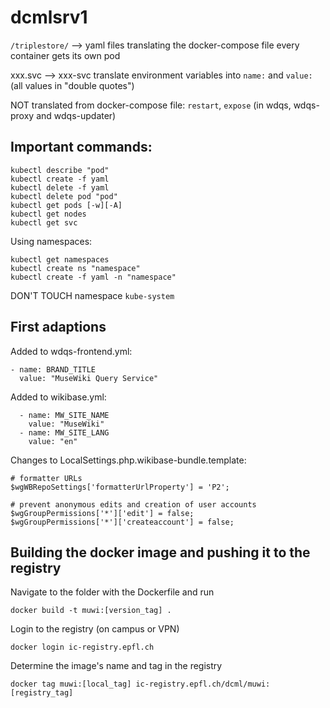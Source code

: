 # dcmlsrv1

`/triplestore/` --> yaml files translating the docker-compose file
every container gets its own pod

xxx.svc --> xxx-svc
translate environment variables into `name:` and `value:` (all values in "double quotes")

NOT translated from docker-compose file: `restart`, `expose` (in wdqs, wdqs-proxy and wdqs-updater)

## Important commands:

    kubectl describe "pod"
    kubectl create -f yaml
    kubectl delete -f yaml
    kubectl delete pod "pod"
    kubectl get pods [-w][-A]
    kubectl get nodes
    kubectl get svc

Using namespaces:

    kubectl get namespaces
    kubectl create ns "namespace"
    kubectl create -f yaml -n "namespace"

DON'T TOUCH namespace `kube-system`

## First adaptions

Added to wdqs-frontend.yml:

    - name: BRAND_TITLE
      value: "MuseWiki Query Service"

Added to wikibase.yml:

      - name: MW_SITE_NAME
        value: "MuseWiki"
      - name: MW_SITE_LANG
        value: "en"

Changes to LocalSettings.php.wikibase-bundle.template:

    # formatter URLs
    $wgWBRepoSettings['formatterUrlProperty'] = 'P2';

    # prevent anonymous edits and creation of user accounts
    $wgGroupPermissions['*']['edit'] = false;
    $wgGroupPermissions['*']['createaccount'] = false;

## Building the docker image and pushing it to the registry

Navigate to the folder with the Dockerfile and run

    docker build -t muwi:[version_tag] .

Login to the registry (on campus or VPN)

    docker login ic-registry.epfl.ch

Determine the image's name and tag in the registry

    docker tag muwi:[local_tag] ic-registry.epfl.ch/dcml/muwi:[registry_tag]
